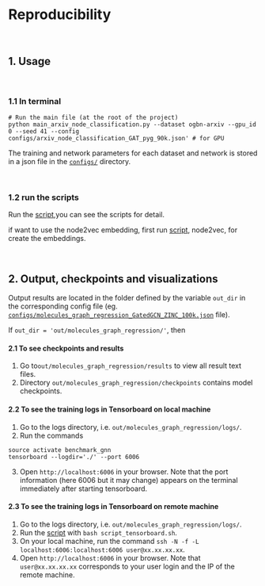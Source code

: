# Reproducibility


<br>

## 1. Usage


<br>

### 1.1 In terminal

```
# Run the main file (at the root of the project)
python main_arxiv_node_classification.py --dataset ogbn-arxiv --gpu_id 0 --seed 41 --config configs/arxiv_node_classification_GAT_pyg_90k.json' # for GPU
```
The training and network parameters for each dataset and network is stored in a json file in the [`configs/`](../configs) directory.

<br>

### 1.2 run the scripts
Run the [script](../scripts/),you can see the scripts for detail.

if want to use the node2vec embedding, first run [script](../data/), node2vec, for create the embeddings.

<br>

## 2. Output, checkpoints and visualizations

Output results are located in the folder defined by the variable `out_dir` in the corresponding config file (eg. [`configs/molecules_graph_regression_GatedGCN_ZINC_100k.json`](../configs/molecules_graph_regression_GatedGCN_ZINC_100k.json) file).  

If `out_dir = 'out/molecules_graph_regression/'`, then 

#### 2.1 To see checkpoints and results
1. Go to`out/molecules_graph_regression/results` to view all result text files.
2. Directory `out/molecules_graph_regression/checkpoints` contains model checkpoints.

#### 2.2 To see the training logs in Tensorboard on local machine
1. Go to the logs directory, i.e. `out/molecules_graph_regression/logs/`.
2. Run the commands
```
source activate benchmark_gnn
tensorboard --logdir='./' --port 6006
```
3. Open `http://localhost:6006` in your browser. Note that the port information (here 6006 but it may change) appears on the terminal immediately after starting tensorboard.


#### 2.3 To see the training logs in Tensorboard on remote machine
1. Go to the logs directory, i.e. `out/molecules_graph_regression/logs/`.
2. Run the [script](../scripts/TensorBoard/script_tensorboard.sh) with `bash script_tensorboard.sh`.
3. On your local machine, run the command `ssh -N -f -L localhost:6006:localhost:6006 user@xx.xx.xx.xx`.
4. Open `http://localhost:6006` in your browser. Note that `user@xx.xx.xx.xx` corresponds to your user login and the IP of the remote machine.



<br>


<br><br><br>